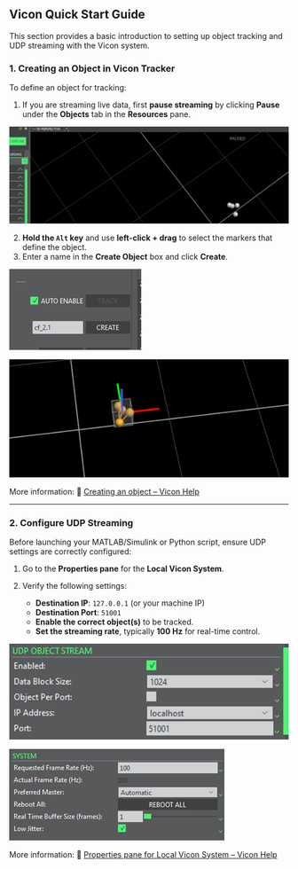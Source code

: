 ## Vicon Quick Start Guide 

This section provides a basic introduction to setting up object tracking and UDP streaming with the Vicon system.


###  1. Creating an Object in Vicon Tracker 

To define an object for tracking:

1. If you are streaming live data, first **pause streaming** by clicking **Pause** under the **Objects** tab in the **Resources** pane.

![](https://github.com/Lee-Chun-Yi/NCKU-Quadrotor-Navigation/blob/main/image/%E8%9E%A2%E5%B9%95%E6%93%B7%E5%8F%96%E7%95%AB%E9%9D%A2%202025-07-23%20141332.png)

2. **Hold the `Alt` key** and use **left-click + drag** to select the markers that define the object.
3. Enter a name in the **Create Object** box and click **Create**.


![](https://github.com/Lee-Chun-Yi/NCKU-Quadrotor-Navigation/blob/main/image/%E8%9E%A2%E5%B9%95%E6%93%B7%E5%8F%96%E7%95%AB%E9%9D%A2%202025-07-23%20141353.png)


![](https://github.com/Lee-Chun-Yi/NCKU-Quadrotor-Navigation/blob/main/image/%E8%9E%A2%E5%B9%95%E6%93%B7%E5%8F%96%E7%95%AB%E9%9D%A2%202025-07-23%20141418.png)


More information: 🔗 [Creating an object – Vicon Help](https://help.vicon.com/space/Tracker310/13926929/Creating+an+object) 

---

###  2. Configure UDP Streaming 

Before launching your MATLAB/Simulink or Python script, ensure UDP settings are correctly configured:

1. Go to the **Properties pane** for the **Local Vicon System**.
2. Verify the following settings:

   * **Destination IP**: `127.0.0.1` (or your machine IP)
   * **Destination Port**: `51001`
   * **Enable the correct object(s)** to be tracked.
   * **Set the streaming rate**, typically **100 Hz** for real-time control.


![](https://github.com/Lee-Chun-Yi/NCKU-Quadrotor-Navigation/blob/main/image/%E8%9E%A2%E5%B9%95%E6%93%B7%E5%8F%96%E7%95%AB%E9%9D%A2%202025-07-23%20230123.png)


![](https://github.com/Lee-Chun-Yi/NCKU-Quadrotor-Navigation/blob/main/image/SystemSection.png)


More information: 🔗 [Properties pane for Local Vicon System – Vicon Help](https://help.vicon.com/space/Tracker310/13926747/Properties+pane+for+Local+Vicon+System) 


